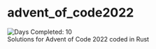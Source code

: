 # advent_of_code2022
![Days Completed: 10](https://img.shields.io/badge/days%20completed-10-red)  
Solutions for Advent of Code 2022 coded in Rust
